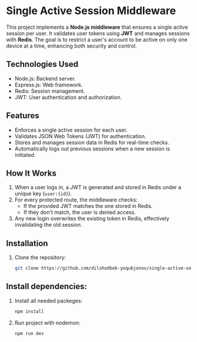 # Single Active Session Middleware

This project implements a **Node.js middleware** that ensures a single active session per user. It validates user tokens using **JWT** and manages sessions with **Redis**. The goal is to restrict a user's account to be active on only one device at a time, enhancing both security and control.

## Technologies Used

 - Node.js: Backend server.
 - Express.js: Web framework.
 - Redis: Session management.
 - JWT: User authentication and authorization.

## Features

- Enforces a single active session for each user.
- Validates JSON Web Tokens (JWT) for authentication.
- Stores and manages session data in Redis for real-time checks.
- Automatically logs out previous sessions when a new session is initiated.

## How It Works

1. When a user logs in, a JWT is generated and stored in Redis under a unique key (`user:{id}`).
2. For every protected route, the middleware checks:
   - If the provided JWT matches the one stored in Redis.
   - If they don't match, the user is denied access.
3. Any new login overwrites the existing token in Redis, effectively invalidating the old session.

## Installation

1. Clone the repository:
   ```bash
   git clone https://github.com/dilshodbek-yoqubjonov/single-active-session.git
   ```


## Install dependencies:
1. Install all needed packeges:
    ```bash
    npm install
    ```

2. Run project with nodemon:
    ```bash
    npm run dev
    ```


